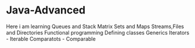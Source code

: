 # Java-Advanced
Here i am learning 
Queues and Stack
Matrix
Sets and Maps
Streams,Files and Directories
Functional programming
Defining classes
Generics
Iterators - Iterable
Comparatots - Comparable
